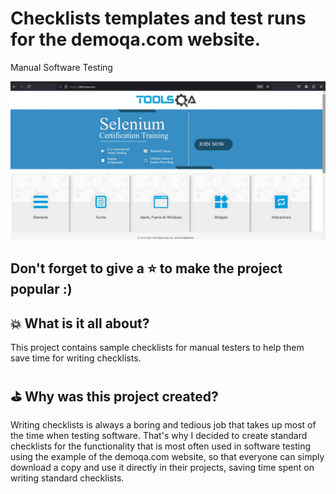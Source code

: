 # Сhecklists templates and test runs for the demoqa.com website. 
Manual Software Testing

<img src="Screens/Screen_DemoQA_com.jpg" />

## Don't forget to give a :star: to make the project popular :) 

## :boom: What is it all about?
This project contains sample checklists for manual testers to help them save time for writing checklists. 

## :golf: Why was this project created?
Writing checklists is always a boring and tedious job that takes up most of the time when testing software. That's why I decided to create standard checklists for the functionality that is most often used in software testing using the example of the demoqa.com website, so that everyone can simply download a copy and use it directly in their projects, saving time spent on writing standard checklists.
